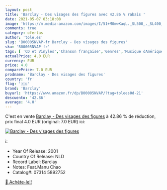 ```yaml
---
layout: post
title: 'Barclay - Des visages des figures avec 42.86 % rabais '
date: 2021-05-07 03:18:08
image: 'https://m.media-amazon.com/images/I/51+M0mwKaqL._SL500_._SL400_.jpg'
comments: true
category: ofertas
author: 'tole.es'
slug: 'B00005NVAP-fr Barclay - Des visages des figures'
sku: 'B00005NVAP-fr'
tags: [ 'CD et Vinyles','Chanson française','Genres','Musique dAmérique Latine','Musique internationale','Pop','Rock','barclay', ]
actualPrice: 4.0 EUR
currency: EUR
price: 4.0
comparePrice: 7.0 EUR
prodname: 'Barclay - Des visages des figures'
country: 'fr'
flag: '🇫🇷'
brand: 'Barclay'
buyurl: 'https://www.amazon.fr/dp/B00005NVAP/?tag=tolees0d-21'
descuento: '42.86'
average: '4.0'
---
```


C'est en vente [Barclay - Des visages des figures](https://www.amazon.fr/dp/B00005NVAP/?tag=tolees0d-21)  à  42.86 % de réduction, prix final  4.0 EUR (original: 7.0 EUR) ici:

[![Barclay - Des visages des figures](https://m.media-amazon.com/images/I/51+M0mwKaqL._SL500_._SL400_.jpg)](https://www.amazon.fr/dp/B00005NVAP/?tag=tolees0d-21)

ℹ️:

- Year Of Release: 2001
- Country Of Release: NLD
- Record Label: Barclay
- Notes: Feat.Manu Chao
- Catalog#: 07314 5892752

[🛒 Achète-le!!](https://www.amazon.fr/dp/B00005NVAP/?tag=tolees0d-21)
